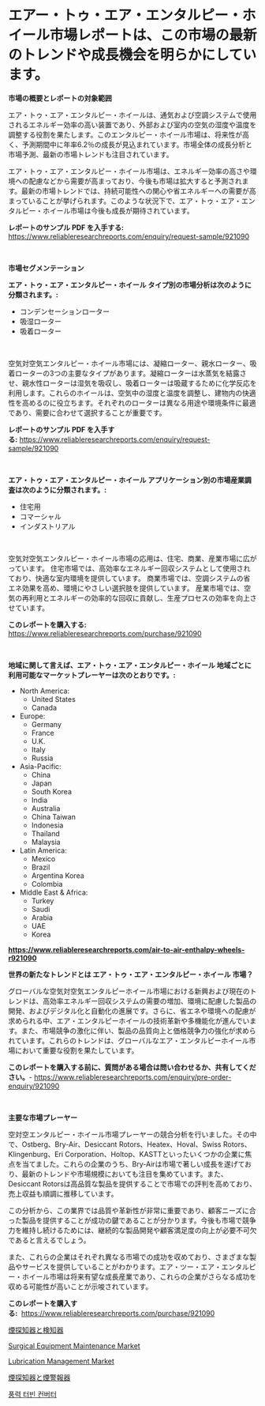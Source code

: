 <p><h1>エアー・トゥ・エア・エンタルピー・ホイール市場レポートは、この市場の最新のトレンドや成長機会を明らかにしています。</h1></p><p><strong>市場の概要とレポートの対象範囲</strong></p>
<p><p>エア・トゥ・エア・エンタルピー・ホイールは、通気および空調システムで使用されるエネルギー効率の高い装置であり、外部および室内の空気の湿度や温度を調整する役割を果たします。このエンタルピー・ホイール市場は、将来性が高く、予測期間中に年率6.2％の成長が見込まれています。市場全体の成長分析と市場予測、最新の市場トレンドも注目されています。</p><p>エア・トゥ・エア・エンタルピー・ホイール市場は、エネルギー効率の高さや環境への配慮などから需要が高まっており、今後も市場は拡大すると予測されます。最新の市場トレンドでは、持続可能性への関心や省エネルギーへの需要が高まっていることが挙げられます。このような状況下で、エア・トゥ・エア・エンタルピー・ホイール市場は今後も成長が期待されています。</p></p>
<p><strong>レポートのサンプル PDF を入手する:</strong> <a href="https://www.reliableresearchreports.com/enquiry/request-sample/921090">https://www.reliableresearchreports.com/enquiry/request-sample/921090</a></p>
<p>&nbsp;</p>
<p><strong>市場セグメンテーション</strong></p>
<p><strong>エア・トゥ・エア・エンタルピー・ホイール タイプ別の市場分析は次のように分類されます。:</strong></p>
<p><ul><li>コンデンセーションローター</li><li>吸湿ローター</li><li>吸着ローター</li></ul></p>
<p>&nbsp;</p>
<p><p>空気対空気エンタルピー・ホイール市場には、凝縮ローター、親水ローター、吸着ローターの3つの主要なタイプがあります。凝縮ローターは水蒸気を結露させ、親水性ローターは湿気を吸収し、吸着ローターは吸蔵するために化学反応を利用します。これらのホイールは、空気中の湿度と温度を調整し、建物内の快適性を高めるのに役立ちます。それぞれのローターは異なる用途や環境条件に最適であり、需要に合わせて選択することが重要です。</p></p>
<p><strong>レポートのサンプル PDF を入手する:</strong>&nbsp;<a href="https://www.reliableresearchreports.com/enquiry/request-sample/921090">https://www.reliableresearchreports.com/enquiry/request-sample/921090</a></p>
<p>&nbsp;</p>
<p><strong> エア・トゥ・エア・エンタルピー・ホイール アプリケーション別の市場産業調査は次のように分類されます。:</strong></p>
<p><ul><li>住宅用</li><li>コマーシャル</li><li>インダストリアル</li></ul></p>
<p>&nbsp;</p>
<p><p>空気対空気エンタルピー・ホイール市場の応用は、住宅、商業、産業市場に広がっています。 住宅市場では、高効率なエネルギー回収システムとして使用されており、快適な室内環境を提供しています。 商業市場では、空調システムの省エネ効果を高め、環境にやさしい選択肢を提供しています。 産業市場では、空気の再利用とエネルギーの効率的な回収に貢献し、生産プロセスの効率を向上させています。</p></p>
<p><strong>このレポートを購入する:</strong>&nbsp; <a href="https://www.reliableresearchreports.com/purchase/921090">https://www.reliableresearchreports.com/purchase/921090</a></p>
<p>&nbsp;</p>
<p><strong>地域に関して言えば、エア・トゥ・エア・エンタルピー・ホイール 地域ごとに利用可能なマーケットプレーヤーは次のとおりです。:</strong></p>
<p><ul>
    <li>
        North America:
        <ul>
            <li>United States</li>
            <li>Canada</li>
        </ul>
    </li>
    <li>
        Europe:
        <ul>
            <li>Germany</li>
            <li>France</li>
            <li>U.K.</li>
            <li>Italy</li>
            <li>Russia</li>
        </ul>
    </li>
    <li>
        Asia-Pacific:
        <ul>
            <li>China</li>
            <li>Japan</li>
            <li>South Korea</li>
            <li>India</li>
            <li>Australia</li>
            <li>China Taiwan</li>
            <li>Indonesia</li>
            <li>Thailand</li>
            <li>Malaysia</li>
        </ul>
    </li>
    <li>
        Latin America:
        <ul>
            <li>Mexico</li>
            <li>Brazil</li>
            <li>Argentina Korea</li>
            <li>Colombia</li>
        </ul>
    </li>
    <li>
        Middle East & Africa:
        <ul>
            <li>Turkey</li>
            <li>Saudi</li>
            <li>Arabia</li>
            <li>UAE</li>
            <li>Korea</li>
        </ul>
    </li>
    </ul></p>
<p><strong><a href="https://www.reliableresearchreports.com/air-to-air-enthalpy-wheels-r921090">https://www.reliableresearchreports.com/air-to-air-enthalpy-wheels-r921090</a></strong>&nbsp;</p>
<p><strong>世界の新たなトレンドとは エア・トゥ・エア・エンタルピー・ホイール 市場？</strong></p>
<p><p>グローバルな空気対空気エンタルピーホイール市場における新興および現在のトレンドは、高効率エネルギー回収システムの需要の増加、環境に配慮した製品の開発、およびデジタル化と自動化の進展です。さらに、省エネや環境への配慮が求められる中、エア・エンタルピーホイールの技術革新や多機能化が進んでいます。また、市場競争の激化に伴い、製品の品質向上と価格競争力の強化が求められています。これらのトレンドは、グローバルなエア・エンタルピーホイール市場において重要な役割を果たしています。</p></p>
<p><strong>このレポートを購入する前に、質問がある場合は問い合わせるか、共有してください。</strong>- <a href="https://www.reliableresearchreports.com/enquiry/pre-order-enquiry/921090">https://www.reliableresearchreports.com/enquiry/pre-order-enquiry/921090</a></p>
<p>&nbsp;</p>
<p><strong>主要な市場プレーヤー</strong></p>
<p><p>空対空エンタルピー・ホイール市場プレーヤーの競合分析を行いました。その中で、Ostberg、Bry-Air、Desiccant Rotors、Heatex、Hoval、Swiss Rotors、Klingenburg、Eri Corporation、Holtop、KASTTといったいくつかの企業に焦点を当てました。これらの企業のうち、Bry-Airは市場で著しい成長を遂げており、最新のトレンドや市場規模においても注目を集めています。また、Desiccant Rotorsは高品質な製品を提供することで市場での評判を高めており、売上収益も順調に推移しています。</p><p>この分析から、この業界では品質や革新性が非常に重要であり、顧客ニーズに合った製品を提供することが成功の鍵であることが分かります。今後も市場で競争力を維持し続けるためには、継続的な製品開発や顧客満足度の向上が必要不可欠であると言えるでしょう。</p><p>また、これらの企業はそれぞれ異なる市場での成功を収めており、さまざまな製品やサービスを提供していることがわかります。エア・ツー・エア・エンタルピー・ホイール市場は将来有望な成長産業であり、これらの企業がさらなる成功を収める可能性が高いことが示唆されています。</p></p>
<p><strong>このレポートを購入する:</strong>&nbsp;&nbsp;<a href="https://www.reliableresearchreports.com/purchase/921090">https://www.reliableresearchreports.com/purchase/921090</a></p>
<p><p><a href="https://github.com/RandallRunte2023/Market-Research-Report-List-1/blob/main/698515080140.md">煙探知器と検知器</a></p><p><a href="https://github.com/arionmp/Market-Research-Report-List-3/blob/main/surgical-equipment-maintenance-market.md">Surgical Equipment Maintenance Market</a></p><p><a href="https://github.com/SheilaBruen2023/Market-Research-Report-List-1/blob/main/lubrication-management-market.md">Lubrication Management Market</a></p><p><a href="https://github.com/TerrellConn/Market-Research-Report-List-1/blob/main/269995280139.md">煙探知器と煙警報器</a></p><p><a href="https://medium.com/@stanleylyittle554467/%ED%92%8D%EB%A0%A5-%ED%84%B0%EB%B9%88-%EB%B3%80%ED%99%98%EA%B8%B0-%EC%8B%9C%EC%9E%A5-%EC%9C%A0%ED%98%95-%EC%9D%91%EC%9A%A9-%EB%B0%8F-%EC%A7%80%EB%A6%AC%EC%97%90-%EB%8C%80%ED%95%9C-%ED%8F%AC%EA%B4%84%EC%A0%81-%ED%8F%89%EA%B0%80-b0d2092dc27b">풍력 터빈 컨버터</a></p></p>